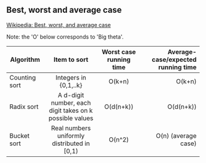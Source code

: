 ## Best, worst and average case

[Wikipedia: Best, worst, and average case](https://en.wikipedia.org/wiki/Best,_worst_and_average_case)

Note: the 'O' below corresponds to 'Big theta'.

| Algorithm        | Item to sort | Worst case running time          | Average-case/expected running time  |
| ------------- |:-------------:|:-------------:| -----:|
| Counting sort  | Integers in {0,1,..k} | O(k+n) | O(k+n) |
| Radix sort     | A d-digit number, each digit takes on k possible values | O(d(n+k))      |   O(d(n+k)) |
| Bucket sort | Real numbers uniformly distributed in [0,1) | O(n^2)      |    O(n) (average case) |

